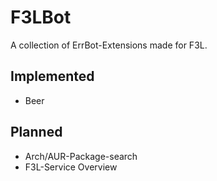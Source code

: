 # F3LBot #

A collection of ErrBot-Extensions made for F3L.

## Implemented ##

* Beer

## Planned ##

* Arch/AUR-Package-search
* F3L-Service Overview

